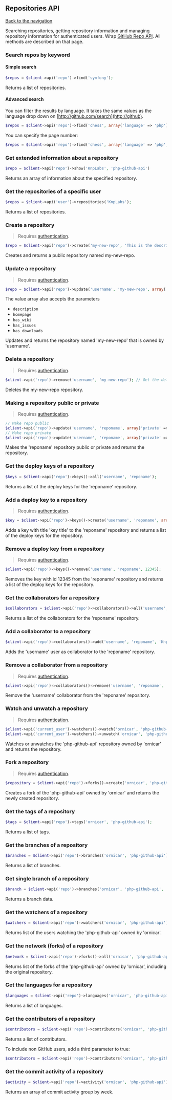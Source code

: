 ## Repositories API
[Back to the navigation](README.md)

Searching repositories, getting repository information and managing repository information for authenticated users.
Wrap [GitHub Repo API](http://developer.github.com/v3/repos/). All methods are described on that page.

### Search repos by keyword

#### Simple search

```php
$repos = $client->api('repo')->find('symfony');
```

Returns a list of repositories.

#### Advanced search

You can filter the results by language. It takes the same values as the language drop down on [http://github.com/search](http://github).

```php
$repos = $client->api('repo')->find('chess', array('language' => 'php'));
```

You can specify the page number:

```php
$repos = $client->api('repo')->find('chess', array('language' => 'php', 'start_page' => 2));
```

### Get extended information about a repository

```php
$repo = $client->api('repo')->show('KnpLabs', 'php-github-api')
```

Returns an array of information about the specified repository.

### Get the repositories of a specific user

```php
$repos = $client->api('user')->repositories('KnpLabs');
```

Returns a list of repositories.

### Create a repository

> Requires [authentication](security.md).

```php
$repo = $client->api('repo')->create('my-new-repo', 'This is the description of a repo', 'http://my-repo-homepage.org', true);
```

Creates and returns a public repository named my-new-repo.

### Update a repository

> Requires [authentication](security.md).

```php
$repo = $client->api('repo')->update('username', 'my-new-repo', array('description' => 'some new description'));
```

The value array also accepts the parameters
* `description`
* `homepage`
* `has_wiki`
* `has_issues`
* `has_downloads`

Updates and returns the repository named 'my-new-repo' that is owned by 'username'.

### Delete a repository

> Requires [authentication](security.md).

```php
$client->api('repo')->remove('username', 'my-new-repo'); // Get the deletion token
```

Deletes the my-new-repo repository.

### Making a repository public or private

> Requires [authentication](security.md).

```php
// Make repo public
$client->api('repo')->update('username', 'reponame', array('private' => false));
// Make repo private
$client->api('repo')->update('username', 'reponame', array('private' => true));
```

Makes the 'reponame' repository public or private and returns the repository.

### Get the deploy keys of a repository

```php
$keys = $client->api('repo')->keys()->all('username', 'reponame');
```

Returns a list of the deploy keys for the 'reponame' repository.

### Add a deploy key to a repository

> Requires [authentication](security.md).

```php
$key = $client->api('repo')->keys()->create('username', 'reponame', array('title' => 'key title', 'key' => 12345));
```

Adds a key with title 'key title' to the 'reponame' repository and returns a list of the deploy keys for the repository.

### Remove a deploy key from a repository

> Requires [authentication](security.md).

```php
$client->api('repo')->keys()->remove('username', 'reponame', 12345);
```

Removes the key with id 12345 from the 'reponame' repository and returns a list of the deploy keys for the repository.

### Get the collaborators for a repository

```php
$collaborators = $client->api('repo')->collaborators()->all('username', 'reponame');
```

Returns a list of the collaborators for the 'reponame' repository.

### Add a collaborator to a repository

```php
$client->api('repo')->collaborators()->add('username', 'reponame', 'KnpLabs');
```

Adds the 'username' user as collaborator to the 'reponame' repository.

### Remove a collaborator from a repository

> Requires [authentication](security.md).

```php
$client->api('repo')->collaborators()->remove('username', 'reponame', 'KnpLabs');
```

Remove the 'username' collaborator from the 'reponame' repository.

### Watch and unwatch a repository

> Requires [authentication](security.md).

```php
$client->api('current_user')->watchers()->watch('ornicar', 'php-github-api');
$client->api('current_user')->watchers()->unwatch('ornicar', 'php-github-api');
```

Watches or unwatches the 'php-github-api' repository owned by 'ornicar' and returns the repository.

### Fork a repository

> Requires [authentication](security.md).

```php
$repository = $client->api('repo')->forks()->create('ornicar', 'php-github-api');
```

Creates a fork of the 'php-github-api' owned by 'ornicar' and returns the newly created repository.

### Get the tags of a repository

```php
$tags = $client->api('repo')->tags('ornicar', 'php-github-api');
```

Returns a list of tags.

### Get the branches of a repository

```php
$branches = $client->api('repo')->branches('ornicar', 'php-github-api');
```

Returns a list of branches.

### Get single branch of a repository

```php
$branch = $client->api('repo')->branches('ornicar', 'php-github-api', 'master');
```

Returns a branch data.

### Get the watchers of a repository

```php
$watchers = $client->api('repo')->watchers('ornicar', 'php-github-api');
```

Returns list of the users watching the 'php-github-api' owned by 'ornicar'.

### Get the network (forks) of a repository

```php
$network = $client->api('repo')->forks()->all('ornicar', 'php-github-api');
```

Returns list of the forks of the 'php-github-api' owned by 'ornicar', including the original repository.

### Get the languages for a repository

```php
$languages = $client->api('repo')->languages('ornicar', 'php-github-api');
```

Returns a list of languages.

### Get the contributors of a repository

```php
$contributors = $client->api('repo')->contributors('ornicar', 'php-github-api');
```

Returns a list of contributors.

To include non GitHub users, add a third parameter to true:

```php
$contributors = $client->api('repo')->contributors('ornicar', 'php-github-api', true);
```

### Get the commit activity of a repository

```php
$activity = $client->api('repo')->activity('ornicar', 'php-github-api');
```

Returns an array of commit activity group by week.
